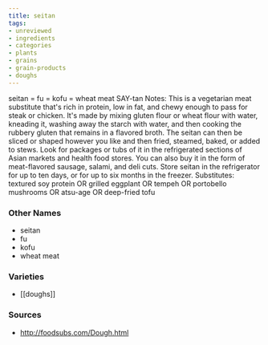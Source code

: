```yaml
---
title: seitan
tags:
- unreviewed
- ingredients
- categories
- plants
- grains
- grain-products
- doughs
---
```

seitan = fu = kofu = wheat meat SAY-tan Notes: This is a vegetarian meat substitute that's rich in protein, low in fat, and chewy enough to pass for steak or chicken. It's made by mixing gluten flour or wheat flour with water, kneading it, washing away the starch with water, and then cooking the rubbery gluten that remains in a flavored broth. The seitan can then be sliced or shaped however you like and then fried, steamed, baked, or added to stews. Look for packages or tubs of it in the refrigerated sections of Asian markets and health food stores. You can also buy it in the form of meat-flavored sausage, salami, and deli cuts. Store seitan in the refrigerator for up to ten days, or for up to six months in the freezer. Substitutes: textured soy protein OR grilled eggplant OR tempeh OR portobello mushrooms OR atsu-age OR deep-fried tofu

### Other Names

* seitan
* fu
* kofu
* wheat meat

### Varieties

* [[doughs]]

### Sources
* http://foodsubs.com/Dough.html
